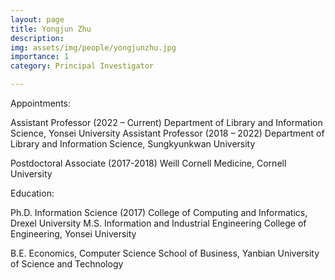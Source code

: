 ```yaml
---
layout: page
title: Yongjun Zhu
description:
img: assets/img/people/yongjunzhu.jpg
importance: 1
category: Principal Investigator

---
```


Appointments:

Assistant Professor (2022 – Current)
Department of Library and Information Science, Yonsei University
Assistant Professor (2018 – 2022)
Department of Library and Information Science, Sungkyunkwan University

Postdoctoral Associate (2017-2018)
Weill Cornell Medicine, Cornell University


Education:

Ph.D. Information Science (2017)
College of Computing and Informatics, Drexel University
M.S. Information and Industrial Engineering
College of Engineering, Yonsei University

B.E. Economics, Computer Science
School of Business, Yanbian University of Science and Technology